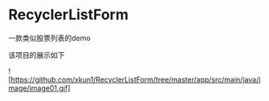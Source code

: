 # RecyclerListForm
一款类似股票列表的demo

该项目的展示如下


  ![https://github.com/xkun1/RecyclerListForm/tree/master/app/src/main/java/image/image01.gif]
